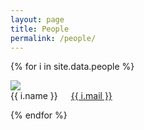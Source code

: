 ```yaml
---
layout: page 
title: People 
permalink: /people/
---
```


{% for i in site.data.people %}

<div class="row">
<div class="three columns" style="text-align: center;" id="name">
  <img src="{{ i.picture }}" class="avatar u-max-full-width">
</div>

<div class="six columns">
{{ i.name }}
  <a href="mailto:{{ i.mail }}">{{ i.mail }}</a>
</div>
</div>

{% endfor %} 
